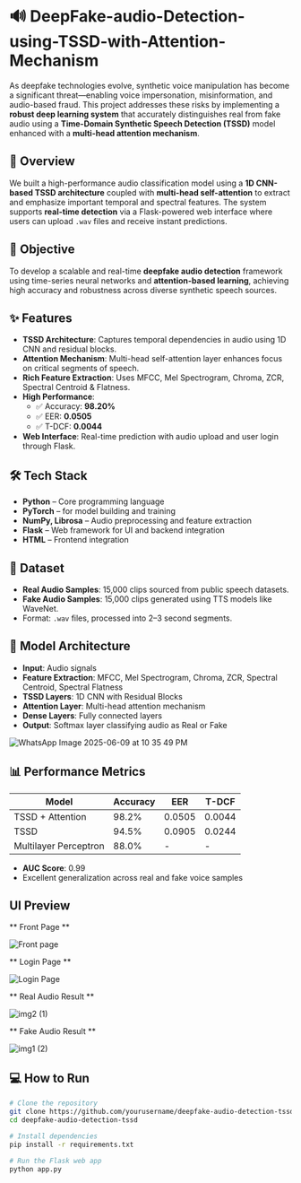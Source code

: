 # 🔊 DeepFake-audio-Detection-using-TSSD-with-Attention-Mechanism

As deepfake technologies evolve, synthetic voice manipulation has become a significant threat—enabling voice impersonation, misinformation, and audio-based fraud. This project addresses these risks by implementing a **robust deep learning system** that accurately distinguishes real from fake audio using a **Time-Domain Synthetic Speech Detection (TSSD)** model enhanced with a **multi-head attention mechanism**.


## 📌 Overview

We built a high-performance audio classification model using a **1D CNN-based TSSD architecture** coupled with **multi-head self-attention** to extract and emphasize important temporal and spectral features. The system supports **real-time detection** via a Flask-powered web interface where users can upload `.wav` files and receive instant predictions.


## 🎯 Objective

To develop a scalable and real-time **deepfake audio detection** framework using time-series neural networks and **attention-based learning**, achieving high accuracy and robustness across diverse synthetic speech sources.


## ✨ Features

- **TSSD Architecture**: Captures temporal dependencies in audio using 1D CNN and residual blocks.
- **Attention Mechanism**: Multi-head self-attention layer enhances focus on critical segments of speech.
- **Rich Feature Extraction**: Uses MFCC, Mel Spectrogram, Chroma, ZCR, Spectral Centroid & Flatness.
- **High Performance**:  
  - ✅ Accuracy: **98.20%**  
  - ✅ EER: **0.0505**  
  - ✅ T-DCF: **0.0044**
- **Web Interface**: Real-time prediction with audio upload and user login through Flask.

## 🛠️ Tech Stack

- **Python** – Core programming language
- **PyTorch** – for model building and training
- **NumPy, Librosa** – Audio preprocessing and feature extraction
- **Flask** – Web framework for UI and backend integration
- **HTML** – Frontend integration

## 📂 Dataset

- **Real Audio Samples**: 15,000 clips sourced from public speech datasets.
- **Fake Audio Samples**: 15,000 clips generated using TTS models like WaveNet.
- Format: `.wav` files, processed into 2–3 second segments.

## 🧠 Model Architecture

- **Input**: Audio signals
- **Feature Extraction**: MFCC, Mel Spectrogram, Chroma, ZCR, Spectral Centroid, Spectral Flatness
- **TSSD Layers**: 1D CNN with Residual Blocks
- **Attention Layer**: Multi-head attention mechanism
- **Dense Layers**: Fully connected layers
- **Output**: Softmax layer classifying audio as Real or Fake


![WhatsApp Image 2025-06-09 at 10 35 49 PM](https://github.com/user-attachments/assets/e897b24d-961b-4d28-87b1-9de50117a486)



## 📊 Performance Metrics

| Model                | Accuracy | EER    | T-DCF   |
|---------------------|----------|--------|---------|
| TSSD + Attention    | 98.2%    | 0.0505 | 0.0044  |
| TSSD                | 94.5%    | 0.0905 | 0.0244  |
| Multilayer Perceptron | 88.0%  |   -    |   -     |

- **AUC Score**: 0.99  
- Excellent generalization across real and fake voice samples


## UI Preview

** Front Page **

![Front page](https://github.com/user-attachments/assets/60fac694-0968-42a2-a587-d632dedd31b0)

** Login Page **

![Login Page](https://github.com/user-attachments/assets/c123f00e-1672-4e3e-ab4a-078d706bda7d)

** Real Audio Result **

![img2 (1)](https://github.com/user-attachments/assets/037d303d-6bcb-420d-906e-dff5e1782981)

** Fake Audio Result **

![img1 (2)](https://github.com/user-attachments/assets/c2765989-1ff2-43d1-93a2-3dbd4e783d81)


## 💻 How to Run

```bash
# Clone the repository
git clone https://github.com/yourusername/deepfake-audio-detection-tssd.git
cd deepfake-audio-detection-tssd

# Install dependencies
pip install -r requirements.txt

# Run the Flask web app
python app.py



